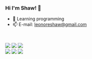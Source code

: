 ### Hi I'm Shaw! 👋

- 🌱 Learning programming
- 📫 E-mail: leonoreshaw@gmail.com

</br>

[![](https://img.shields.io/badge/Facebook-1877F2?style=flat&logo=facebook&logoColor=white)](https://www.facebook.com/Shaw0228)
[![](https://img.shields.io/badge/Telegram-2CA5E0?style=flat&logo=telegram&logoColor=white)](https://t.me/leonoreshaw)
[![](https://img.shields.io/badge/Gmail-D14836?style=flat&logo=gmail&logoColor=white)](mailto:LeonoreShaw@gmail.com)</br>
[![](https://img.shields.io/badge/Instagram-E4405F?style=flat&logo=instagram&logoColor=white)](https://www.instagram.com/xiangmshaw)
[![](https://img.shields.io/badge/Github-100000?style=flat&logo=github&logoColor=white)](https://github.com/leonoreshaw)
[![](https://img.shields.io/badge/Twitter-1DA1F2?style=flat&logo=twitter&logoColor=white)](https://twitter.com/joker_xxm)

